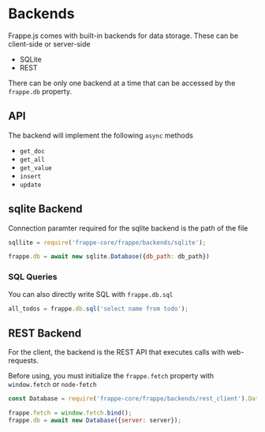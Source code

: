 # Backends

Frappe.js comes with built-in backends for data storage. These can be client-side or server-side

- SQLite
- REST

There can be only one backend at a time that can be accessed by the `frappe.db` property.

## API

The backend will implement the following `async` methods

- `get_doc`
- `get_all`
- `get_value`
- `insert`
- `update`

## sqlite Backend

Connection paramter required for the sqlite backend is the path of the file

```js
sqllite = require('frappe-core/frappe/backends/sqlite');

frappe.db = await new sqlite.Database({db_path: db_path})
```

### SQL Queries

You can also directly write SQL with `frappe.db.sql`

```js
all_todos = frappe.db.sql('select name from todo');
```

## REST Backend

For the client, the backend is the REST API that executes calls with web-requests.

Before using, you must initialize the `frappe.fetch` property with `window.fetch` or `node-fetch`

```js
const Database = require('frappe-core/frappe/backends/rest_client').Database;

frappe.fetch = window.fetch.bind();
frappe.db = await new Database({server: server});
```